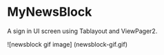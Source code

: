 # MyNewsBlock
A sign in UI screen using Tablayout and ViewPager2.


![newsblock gif image] (newsblock-gif.gif)
